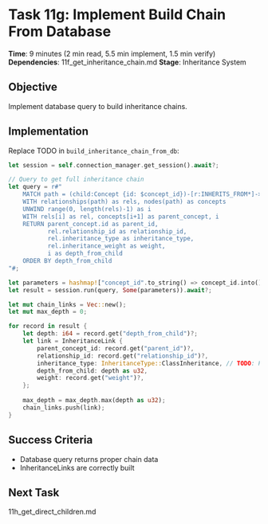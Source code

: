 # Task 11g: Implement Build Chain From Database

**Time**: 9 minutes (2 min read, 5.5 min implement, 1.5 min verify)
**Dependencies**: 11f_get_inheritance_chain.md
**Stage**: Inheritance System

## Objective
Implement database query to build inheritance chains.

## Implementation
Replace TODO in `build_inheritance_chain_from_db`:

```rust
let session = self.connection_manager.get_session().await?;

// Query to get full inheritance chain
let query = r#"
    MATCH path = (child:Concept {id: $concept_id})-[r:INHERITS_FROM*]->(ancestor:Concept)
    WITH relationships(path) as rels, nodes(path) as concepts
    UNWIND range(0, length(rels)-1) as i
    WITH rels[i] as rel, concepts[i+1] as parent_concept, i
    RETURN parent_concept.id as parent_id,
           rel.relationship_id as relationship_id,
           rel.inheritance_type as inheritance_type,
           rel.inheritance_weight as weight,
           i as depth_from_child
    ORDER BY depth_from_child
"#;

let parameters = hashmap!["concept_id".to_string() => concept_id.into()];
let result = session.run(query, Some(parameters)).await?;

let mut chain_links = Vec::new();
let mut max_depth = 0;

for record in result {
    let depth: i64 = record.get("depth_from_child")?;
    let link = InheritanceLink {
        parent_concept_id: record.get("parent_id")?,
        relationship_id: record.get("relationship_id")?,
        inheritance_type: InheritanceType::ClassInheritance, // TODO: Parse properly
        depth_from_child: depth as u32,
        weight: record.get("weight")?,
    };
    
    max_depth = max_depth.max(depth as u32);
    chain_links.push(link);
}
```

## Success Criteria
- Database query returns proper chain data
- InheritanceLinks are correctly built

## Next Task
11h_get_direct_children.md